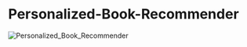 # Personalized-Book-Recommender
![Personalized_Book_Recommender](https://github.com/user-attachments/assets/c0692287-918a-450f-8ade-fef14acf00ee)

